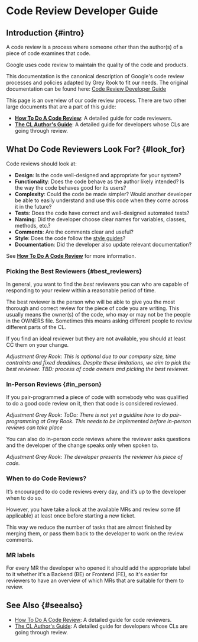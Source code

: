 # Code Review Developer Guide

## Introduction {#intro}

A code review is a process where someone other than the author(s) of a piece of
code examines that code.

Google uses code review to maintain the quality of the code and products.

This documentation is the canonical description of Google's code review
processes and policies adapted by Grey Rook to fit our needs. 
The original documentation can be found here: 
[Code Review Developer Guide](https://github.com/google/eng-practices/blob/master/review/index.md)



This page is an overview of our code review process. There are two other large
documents that are a part of this guide:

-   **[How To Do A Code Review](reviewer/)**: A detailed guide for code
    reviewers.
-   **[The CL Author's Guide](developer/)**: A detailed guide for developers
    whose CLs are going through review.

## What Do Code Reviewers Look For? {#look_for}

Code reviews should look at:

-   **Design**: Is the code well-designed and appropriate for your system?
-   **Functionality**: Does the code behave as the author likely intended? Is
    the way the code behaves good for its users?
-   **Complexity**: Could the code be made simpler? Would another developer be
    able to easily understand and use this code when they come across it in the
    future?
-   **Tests**: Does the code have correct and well-designed automated tests?
-   **Naming**: Did the developer choose clear names for variables, classes,
    methods, etc.?
-   **Comments**: Are the comments clear and useful?
-   **Style**: Does the code follow the
    [style guides](http://google.github.io/styleguide/)?
-   **Documentation**: Did the developer also update relevant documentation?

See **[How To Do A Code Review](reviewer/)** for more information.

### Picking the Best Reviewers {#best_reviewers}

In general, you want to find the *best* reviewers you can who are capable of
responding to your review within a reasonable period of time.

The best reviewer is the person who will be able to give you the most thorough
and correct review for the piece of code you are writing. This usually means the
owner(s) of the code, who may or may not be the people in the OWNERS file.
Sometimes this means asking different people to review different parts of the
CL.

If you find an ideal reviewer but they are not available, you should at least CC
them on your change.

*Adjustment Grey Rook:*
*This is optional due to our company size, time contraints and fixed deadlines.* 
*Despite these limitations, we aim to pick the best reviewer.*
*TBD: process of code owners and picking the best reviewer.*

### In-Person Reviews {#in_person}

If you pair-programmed a piece of code with somebody who was qualified to do a
good code review on it, then that code is considered reviewed.

*Adjustment Grey Rook:*
*ToDo: There is not yet a guidline how to do pair-programming at Grey Rook.* 
*This needs to be implemented before in-person reviews can take place* 

You can also do in-person code reviews where the reviewer asks questions and the
developer of the change speaks only when spoken to.

*Adjustment Grey Rook:*
*The developer presents the reviewer his piece of code.* 

### When to do Code Reviews?

It’s encouraged to do code reviews every day, and it’s up to the developer when to do so.

However, you have take a look at the available MRs and review some (if applicable) at least once before starting a new ticket.

This way we reduce the number of tasks that are almost finished by merging them, or pass them back to the developer to work on the review comments.

### MR labels

For every MR the developer who opened it should add the appropriate label to it whether it's a Backend (BE) or Frontend (FE), so it's easier for reviewers to have an overview of which MRs that are suitable for them to review.

## See Also {#seealso}

-   [How To Do A Code Review](reviewer/): A detailed guide for code reviewers.
-   [The CL Author's Guide](developer/): A detailed guide for developers whose
    CLs are going through review.
